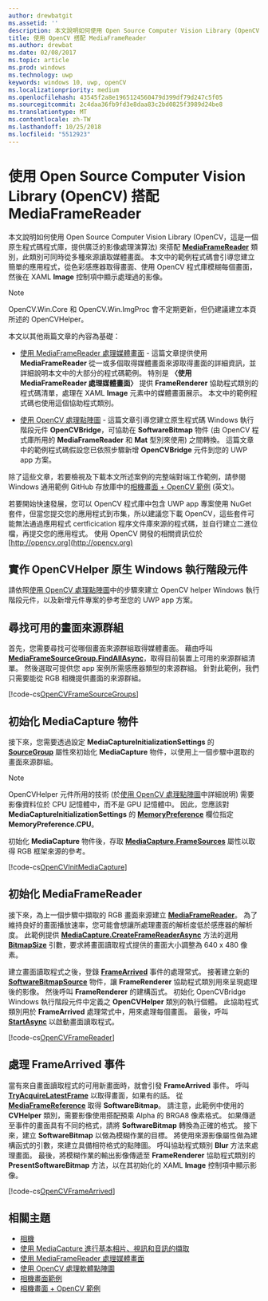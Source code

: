 ```yaml
---
author: drewbatgit
ms.assetid: ''
description: 本文說明如何使用 Open Source Computer Vision Library (OpenCV) 搭配 MediaFrameReader 類別。
title: 使用 OpenCV 搭配 MediaFrameReader
ms.author: drewbat
ms.date: 02/08/2017
ms.topic: article
ms.prod: windows
ms.technology: uwp
keywords: windows 10, uwp, openCV
ms.localizationpriority: medium
ms.openlocfilehash: 43545f2a8e1965124560479d399df79d247c5f05
ms.sourcegitcommit: 2c4daa36fb9fd3e8daa83c2bd0825f3989d24be8
ms.translationtype: MT
ms.contentlocale: zh-TW
ms.lasthandoff: 10/25/2018
ms.locfileid: "5512923"
---
```

# <a name="use-the-open-source-computer-vision-library-opencv-with-mediaframereader"></a>使用 Open Source Computer Vision Library (OpenCV) 搭配 MediaFrameReader

本文說明如何使用 Open Source Computer Vision Library (OpenCV，這是一個原生程式碼程式庫，提供廣泛的影像處理演算法) 來搭配 [**MediaFrameReader**](https://msdn.microsoft.com/library/windows/apps/Windows.Media.Capture.Frames.MediaFrameReader) 類別，此類別可同時從多種來源讀取媒體畫面。 本文中的範例程式碼會引導您建立簡單的應用程式，從色彩感應器取得畫面、使用 OpenCV 程式庫模糊每個畫面，然後在 XAML **Image** 控制項中顯示處理過的影像。 

>[!NOTE]
>OpenCV.Win.Core 和 OpenCV.Win.ImgProc 會不定期更新，但仍建議建立本頁所述的 OpenCVHelper。

本文以其他兩篇文章的內容為基礎：

* [使用 MediaFrameReader 處理媒體畫面](process-media-frames-with-mediaframereader.md) - 這篇文章提供使用 **MediaFrameReader** 從一或多個取得媒體畫面來源取得畫面的詳細資訊，並詳細說明本文中的大部分的程式碼範例。 特別是 **〈使用 MediaFrameReader 處理媒體畫面〉** 提供 **FrameRenderer** 協助程式類別的程式碼清單，處理在 XAML **Image** 元素中的媒體畫面展示。 本文中的範例程式碼也使用這個協助程式類別。

* [使用 OpenCV 處理點陣圖](process-software-bitmaps-with-opencv.md) - 這篇文章引導您建立原生程式碼 Windows 執行階段元件 **OpenCVBridge**，可協助在 **SoftwareBitmap** 物件 (由 OpenCV 程式庫所用的 **MediaFrameReader** 和 **Mat** 型別來使用) 之間轉換。 這篇文章中的範例程式碼假設您已依照步驟新增 **OpenCVBridge** 元件到您的 UWP app 方案。

除了這些文章，若要檢視及下載本文所述案例的完整端對端工作範例，請參閱 Windows 通用範例 GitHub 存放庫中的[相機畫面 + OpenCV 範例](https://go.microsoft.com/fwlink/?linkid=854003) (英文)。

若要開始快速發展，您可以 OpenCV 程式庫中包含 UWP app 專案使用 NuGet 套件，但當您提交您的應用程式到市集，所以建議您下載 OpenCV，這些套件可能無法通過應用程式 certficication 程序文件庫來源的程式碼，並自行建立二進位檔，再提交您的應用程式。 使用 OpenCV 開發的相關資訊位於 [http://opencv.org](http://opencv.org)


## <a name="implement-the-opencvhelper-native-windows-runtime-component"></a>實作 OpenCVHelper 原生 Windows 執行階段元件
請依照[使用 OpenCV 處理點陣圖](process-software-bitmaps-with-opencv.md)中的步驟來建立 OpenCV helper Windows 執行階段元件，以及新增元件專案的參考至您的 UWP app 方案。

## <a name="find-available-frame-source-groups"></a>尋找可用的畫面來源群組
首先，您需要尋找可從哪個畫面來源群組取得媒體畫面。 藉由呼叫 **[MediaFrameSourceGroup.FindAllAsync](https://docs.microsoft.com/uwp/api/windows.media.capture.frames.mediaframesourcegroup.FindAllAsync)**，取得目前裝置上可用的來源群組清單。 然後選取可提供您 app 案例所需感應器類型的來源群組。 針對此範例，我們只需要能從 RGB 相機提供畫面的來源群組。

[!code-cs[OpenCVFrameSourceGroups](./code/Frames_Win10/Frames_Win10/MainPage.OpenCV.xaml.cs#SnippetOpenCVFrameSourceGroups)]

## <a name="initialize-the-mediacapture-object"></a>初始化 MediaCapture 物件
接下來，您需要透過設定 **MediaCaptureInitializationSettings** 的 **[SourceGroup](https://docs.microsoft.com/uwp/api/windows.media.capture.mediacaptureinitializationsettings.SourceGroup)** 屬性來初始化 **MediaCapture** 物件，以使用上一個步驟中選取的畫面來源群組。

> [!NOTE] 
> OpenCVHelper 元件所用的技術 (於[使用 OpenCV 處理點陣圖](process-software-bitmaps-with-opencv.md)中詳細說明) 需要影像資料位於 CPU 記憶體中，而不是 GPU 記憶體中。 因此，您應該對 **MediaCaptureInitializationSettings** 的 **[MemoryPreference](https://docs.microsoft.com/uwp/api/windows.media.capture.mediacaptureinitializationsettings.MemoryPreference)** 欄位指定 **MemoryPreference.CPU**。

初始化 **MediaCapture** 物件後，存取 **[MediaCapture.FrameSources](https://docs.microsoft.com/uwp/api/windows.media.capture.mediacapture.FrameSources)** 屬性以取得 RGB 框架來源的參考。

[!code-cs[OpenCVInitMediaCapture](./code/Frames_Win10/Frames_Win10/MainPage.OpenCV.xaml.cs#SnippetOpenCVInitMediaCapture)]

## <a name="initialize-the-mediaframereader"></a>初始化 MediaFrameReader
接下來，為上一個步驟中擷取的 RGB 畫面來源建立 [**MediaFrameReader**](https://msdn.microsoft.com/library/windows/apps/Windows.Media.Capture.Frames.MediaFrameReader)。 為了維持良好的畫面播放速率，您可能會想讓所處理畫面的解析度低於感應器的解析度。 此範例提供 **[MediaCapture.CreateFrameReaderAsync](https://docs.microsoft.com/uwp/api/windows.media.capture.mediacapture.createframereaderasync)** 方法的選用 **[BitmapSize](https://docs.microsoft.com/uwp/api/windows.graphics.imaging.bitmapsize)** 引數，要求將畫面讀取程式提供的畫面大小調整為 640 x 480 像素。

建立畫面讀取程式之後，登錄 **[FrameArrived](https://docs.microsoft.com/uwp/api/windows.media.capture.frames.mediaframereader.FrameArrived)** 事件的處理常式。 接著建立新的 **[SoftwareBitmapSource](https://docs.microsoft.com/uwp/api/windows.ui.xaml.media.imaging.softwarebitmapsource)** 物件，讓 **FrameRenderer** 協助程式類別用來呈現處理後的影像。 然後呼叫 **FrameRenderer** 的建構函式。 初始化 OpenCVBridge Windows 執行階段元件中定義之 **OpenCVHelper** 類別的執行個體。 此協助程式類別用於 **FrameArrived** 處理常式中，用來處理每個畫面。 最後，呼叫 **[StartAsync](https://docs.microsoft.com/uwp/api/windows.media.capture.frames.mediaframereader.StartAsync)** 以啟動畫面讀取程式。

[!code-cs[OpenCVFrameReader](./code/Frames_Win10/Frames_Win10/MainPage.OpenCV.xaml.cs#SnippetOpenCVFrameReader)]


## <a name="handle-the-framearrived-event"></a>處理 FrameArrived 事件
當有來自畫面讀取程式的可用新畫面時，就會引發 **FrameArrived** 事件。 呼叫 **[TryAcquireLatestFrame](https://docs.microsoft.com/uwp/api/windows.media.capture.frames.mediaframereader.TryAcquireLatestFrame)** 以取得畫面，如果有的話。 從 **[MediaFrameReference](https://docs.microsoft.com/uwp/api/windows.media.capture.frames.mediaframereference)** 取得 **SoftwareBitmap**。 請注意，此範例中使用的 **CVHelper** 類別，需要影像使用搭配預乘 Alpha 的 BRGA8 像素格式。 如果傳遞至事件的畫面具有不同的格式，請將 **SoftwareBitmap** 轉換為正確的格式。 接下來，建立 **SoftwareBitmap** 以做為模糊作業的目標。 將使用來源影像屬性做為建構函式的引數，來建立具備相符格式的點陣圖。 呼叫協助程式類別 **Blur** 方法來處理畫面。 最後，將模糊作業的輸出影像傳遞至 **FrameRenderer** 協助程式類別的 **PresentSoftwareBitmap** 方法，以在其初始化的 XAML **Image** 控制項中顯示影像。

[!code-cs[OpenCVFrameArrived](./code/Frames_Win10/Frames_Win10/MainPage.OpenCV.xaml.cs#SnippetOpenCVFrameArrived)]

## <a name="related-topics"></a>相關主題

* [相機](camera.md)
* [使用 MediaCapture 進行基本相片、視訊和音訊的擷取](basic-photo-video-and-audio-capture-with-MediaCapture.md)
* [使用 MediaFrameReader 處理媒體畫面](process-media-frames-with-mediaframereader.md)
* [使用 OpenCV 處理軟體點陣圖](process-software-bitmaps-with-opencv.md)
* [相機畫面範例](http://go.microsoft.com/fwlink/?LinkId=823230)
* [相機畫面 + OpenCV 範例](https://go.microsoft.com/fwlink/?linkid=854003)
 

 




